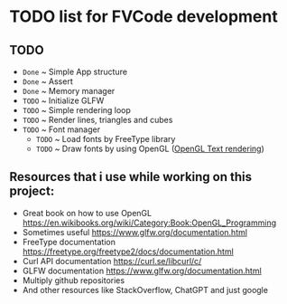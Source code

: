 # TODO list for FVCode development
## TODO
- `Done` ~ Simple App structure 
- `Done` ~ Assert
- `Done` ~ Memory manager
- `TODO` ~ Initialize GLFW
- `TODO` ~ Simple rendering loop
- `TODO` ~ Render lines, triangles and cubes
- `TODO` ~ Font manager
    - `TODO` ~ Load fonts by FreeType library
    - `TODO` ~ Draw fonts by using OpenGL ([OpenGL Text rendering](https://en.wikibooks.org/wiki/OpenGL_Programming/Modern_OpenGL_Tutorial_Text_Rendering_01))

## Resources that i use while working on this project:
- Great book on how to use OpenGL https://en.wikibooks.org/wiki/Category:Book:OpenGL_Programming
- Sometimes useful https://www.glfw.org/documentation.html
- FreeType documentation https://freetype.org/freetype2/docs/documentation.html
- Curl API documentation https://curl.se/libcurl/c/
- GLFW documentation https://www.glfw.org/documentation.html
- Multiply github repositories
- And other resources like StackOverflow, ChatGPT and just google 
